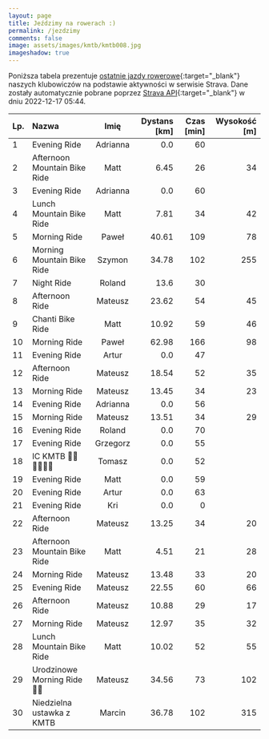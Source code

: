 ```yaml
---
layout: page
title: Jeździmy na rowerach :)
permalink: /jezdzimy
comments: false
image: assets/images/kmtb/kmtb008.jpg
imageshadow: true
---
```


Poniższa tabela prezentuje [ostatnie jazdy rowerowe](https://www.strava.com/clubs/336381){:target="_blank"} naszych klubowiczów na podstawie aktywności w serwisie Strava. Dane zostały automatycznie pobrane poprzez [Strava API](https://developers.strava.com/docs/reference/#api-Clubs-getClubActivitiesById){:target="_blank"} w dniu 2022-12-17 05:44.

Lp. | Nazwa | Imię | Dystans [km] | Czas [min] | Wysokość [m]
:--- | :--- | :---: | ---: | ---: | ---:
1|Evening Ride|Adrianna|0.0|60|
2|Afternoon Mountain Bike Ride|Matt|6.45|26|34
3|Evening Ride|Adrianna|0.0|60|
4|Lunch Mountain Bike Ride|Matt|7.81|34|42
5|Morning Ride|Paweł|40.61|109|78
6|Morning Mountain Bike Ride|Szymon|34.78|102|255
7|Night Ride|Roland|13.6|30|
8|Afternoon Ride|Mateusz|23.62|54|45
9|Chanti Bike Ride|Matt|10.92|59|46
10|Morning Ride|Paweł|62.98|166|98
11|Evening Ride|Artur|0.0|47|
12|Afternoon Ride|Mateusz|18.54|52|35
13|Morning Ride|Mateusz|13.45|34|23
14|Evening Ride|Adrianna|0.0|56|
15|Morning Ride|Mateusz|13.51|34|29
16|Evening Ride|Roland|0.0|70|
17|Evening Ride|Grzegorz|0.0|55|
18|IC KMTB 💪🏻💪🏻💪🏻|Tomasz|0.0|52|
19|Evening Ride|Matt|0.0|59|
20|Evening Ride|Artur|0.0|63|
21|Evening Ride|Kri|0.0|0|
22|Afternoon Ride|Mateusz|13.25|34|20
23|Afternoon Mountain Bike Ride|Matt|4.51|21|28
24|Morning Ride|Mateusz|13.48|33|20
25|Evening Ride|Mateusz|22.55|60|66
26|Afternoon Ride|Mateusz|10.88|29|17
27|Morning Ride|Mateusz|12.97|35|32
28|Lunch Mountain Bike Ride|Matt|10.02|52|55
29|Urodzinowe Morning Ride 🥳💪|Mateusz|34.56|73|102
30|Niedzielna ustawka z KMTB|Marcin|36.78|102|315
